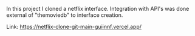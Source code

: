 In this project I cloned a netflix interface. Integration with API's was done external of "themoviedb" to interface creation.

Link: https://netflix-clone-git-main-guiinnf.vercel.app/
